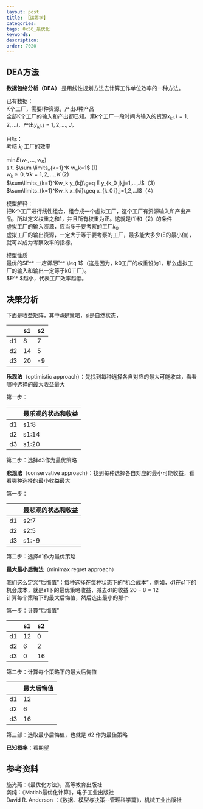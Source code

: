 ```yaml
---
layout: post
title: 【运筹学】
categories:
tags: 0x56_最优化
keywords:
description:
order: 7020
---
```



## DEA方法
**数据包络分析（DEA）** 是用线性规划方法去计算工作单位效率的一种方法。  


已有数据：  
K个工厂，需要I种资源，产出J种产品  
全部K个工厂的输入和产出都已知。第k个工厂一段时间内输入的资源$x_{ki},i=1,2,...I$，产出$y_{kj},j=1,2,...,J$，  

目标：  
考核 $k_i$ 工厂的效率  


$\min E(w_1,...,w_K)$  
s.t. $\sum \limits_{k=1}^K w_k=1$ (1)  
$w_{k}\geq 0,\forall k=1,2,...,K$ (2)  
$\sum\limits_{k=1}^Kw_k y_{kj}\geq E y_{k_0 j},j=1,...,J$（3）  
$\sum\limits_{k=1}^Kw_k x_{ki}\geq x_{k_0 i},j=1,2,...I$（4）  


模型解释：  
把K个工厂进行线性组合，组合成一个虚拟工厂，这个工厂有资源输入和产出产品，所以定义权重之和1，并且所有权重为正。这就是(1)和（2）的条件  
虚拟工厂的输入资源，应当多于要考察的工厂$k_0$  
虚拟工厂的输出资源，一定大于等于要考察的工厂，最多能大多少(E的最小值)，就可以成为考察效率的指标。  


模型性质  
最优的$E^* $一定满足$E^* \leq 1$（这是因为，k0工厂的权重设为1，那么虚拟工厂的输入和输出一定等于k0工厂）。  
$E^* $越小，代表工厂效率越低。  





## 决策分析


下面是收益矩阵，其中di是策略，si是自然状态，

||s1|s2|
|--|--|--|
|d1|8|7|
|d2|14|5|
|d3|20|-9|


**乐观法**（optimistic approach）：先找到每种选择各自对应的最大可能收益，看看哪种选择的最大收益最大


第一步：  

||最乐观的状态和收益|
|--|--|
|d1|s1:8|
|d2|s1:14|
|d3|s1:20|

第二步：选择d3作为最优策略

**悲观法**（conservative approach）：找到每种选择各自对应的最小可能收益，看看哪种选择的最小收益最大

第一步：  

||最悲观的状态和收益|
|--|--|
|d1|s2:7|
|d2|s2:5|
|d3|s1:-9|


第二步：选择d1作为最优策略

**最大最小后悔法**（minimax regret approach）  

我们这么定义“后悔值”：每种选择在每种状态下的“机会成本”，例如，d1在s1下的机会成本，就是s1下的最优策略收益，减去d1的收益 $20-8=12$  
计算每个策略下的最大后悔值，然后选出最小的那个

第一步：计算“后悔值”  

||s1|s2|
|--|--|--|
|d1|12|0|
|d2|6|2|
|d3|0|16|

第二步：计算每个策略下的最大后悔值

||最大后悔值|
|--|--|
|d1|12|
|d2|6|
|d3|16|

第三部：选取最小后悔值，也就是 d2 作为最佳策略


**已知概率**：看期望


## 参考资料
施光燕：《最优化方法》，高等教育出版社  
龚纯：《Matlab最优化计算》，电子工业出版社  
David R. Anderson ：《数据、模型与决策--管理科学篇》，机械工业出版社  
